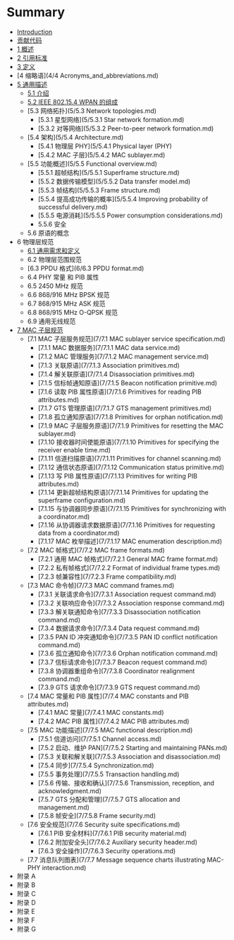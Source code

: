 # Summary

* [Introduction](README.md)
* [贡献代码](contribution.md)
* [1 概述](1/1.Overview.md)
* [2 引用标准](2/2.Normative_references.md)
* [3 定义](3/3.Definitions.md)
* [4 缩略语](4/4 Acronyms_and_abbreviations.md)
* [5 通用描述](5/5.General_description.md)
   * [5.1 介绍](5/5.1.Introduction.md)
   * [5.2  IEEE 802.15.4 WPAN 的组成](5/5.2.omponents_of_the_IEEE_802.15.4_WPAN.md)
   * [5.3 网络拓扑](5/5.3 Network topologies.md)
       * [5.3.1 星型网络](5/5.3.1 Star network formation.md)
       * [5.3.2 对等网络](5/5.3.2 Peer-to-peer network formation.md)
   * [5.4 架构](5/5.4 Architecture.md)
       * [5.4.1 物理层 PHY](5/5.4.1 Physical layer (PHY)
       * [5.4.2 MAC 子层](5/5.4.2 MAC sublayer.md)
   * [5.5 功能概述](5/5.5 Functional overview.md)
       * [5.5.1 超帧结构](5/5.5.1 Superframe structure.md)
       * [5.5.2 数据传输模型](5/5.5.2 Data transfer model.md)
       * [5.5.3 帧结构](5/5.5.3 Frame structure.md)
       * [5.5.4 提高成功传输的概率](5/5.5.4 Improving probability of successful delivery.md)
       * [5.5.5 电源消耗](5/5.5.5 Power consumption considerations.md)
       * 5.5.6 安全
   * 5.6 原语的概念
* 6 物理层规范
   * [6.1 通用需求和定义](6/6.1.General_requirements_and_definitions.md)
   * 6.2 物理层范围规范
   * [6.3 PPDU 格式](6/6.3 PPDU format.md)
   * 6.4 PHY 常量 和 PIB 属性
   * 6.5 2450 MHz 规范
   * 6.6 868/916 MHz BPSK 规范
   * 6.7 868/915 MHz ASK 规范
   * 6.8 868/915 MHz O-QPSK 规范
   * 6.9 通用无线规范
* [7 MAC 子层规范](7/7.MAC_sublayer_specification.md)
   * [7.1 MAC 子层服务规范](7/7.1 MAC sublayer service specification.md)
       * [7.1.1 MAC 数据服务](7/7.1.1 MAC data service.md)
       * [7.1.2 MAC 管理服务](7/7.1.2 MAC management service.md)
       * [7.1.3 关联原语](7/7.1.3 Association primitives.md)
       * [7.1.4 解关联原语](7/7.1.4 Disassociation primitives.md)
       * [7.1.5 信标帧通知原语](7/7.1.5 Beacon notification primitive.md)
       * [7.1.6 读取 PIB 属性原语](7/7.1.6 Primitives for reading PIB attributes.md)
       * [7.1.7 GTS  管理原语](7/7.1.7 GTS management primitives.md)
       * [7.1.8 孤立通知原语](7/7.1.8 Primitives for orphan notification.md)
       * [7.1.9 MAC 子层服务原语](7/7.1.9 Primitives for resetting the MAC sublayer.md)
       * [7.1.10 接收器时间使能原语](7/7.1.10 Primitives for specifying the receiver enable time.md)
       * [7.1.11 信道扫描原语](7/7.1.11 Primitives for channel scanning.md)
       * [7.1.12 通信状态原语](7/7.1.12 Communication status primitive.md)
       * [7.1.13 写 PIB 属性原语](7/7.1.13 Primitives for writing PIB attributes.md)
       * [7.1.14 更新超帧结构原语](7/7.1.14 Primitives for updating the superframe configuration.md)
       * [7.1.15 与协调器同步原语](7/7.1.15 Primitives for synchronizing with a coordinator.md)
       * [7.1.16 从协调器请求数据原语](7/7.1.16 Primitives for requesting data from a coordinator.md)
       * [7.1.17 MAC 枚举描述](7/7.1.17 MAC enumeration description.md)
   * [7.2 MAC 帧格式](7/7.2 MAC frame formats.md)
       * [7.2.1 通用 MAC 帧格式](7/7.2.1 General MAC frame format.md)
       * [7.2.2 私有帧格式](7/7.2.2 Format of individual frame types.md)
       * [7.2.3 帧兼容性](7/7.2.3 Frame compatibility.md)
   * [7.3 MAC 命令帧](7/7.3 MAC command frames.md)
       * [7.3.1 关联请求命令](7/7.3.1 Association request command.md)
       * [7.3.2 关联响应命令](7/7.3.2 Association response command.md)
       * [7.3.3 解关联通知命令](7/7.3.3 Disassociation notification command.md)
       * [7.3.4 数据请求命令](7/7.3.4 Data request command.md)
       * [7.3.5 PAN ID 冲突通知命令](7/7.3.5 PAN ID conflict notification command.md)
       * [7.3.6 孤立通知命令](7/7.3.6 Orphan notification command.md)
       * [7.3.7 信标请求命令](7/7.3.7 Beacon request command.md)
       * [7.3.8 协调器重组命令](7/7.3.8 Coordinator realignment command.md)
       * [7.3.9 GTS 请求命令](7/7.3.9 GTS request command.md)
   * [7.4 MAC 常量和 PIB 属性](7/7.4 MAC constants and PIB attributes.md)
       * [7.4.1 MAC 常量](7/7.4.1 MAC constants.md)
       * [7.4.2 MAC PIB 属性](7/7.4.2 MAC PIB attributes.md)
   * [7.5 MAC 功能描述](7/7.5 MAC functional description.md)
       * [7.5.1 信道访问](7/7.5.1 Channel access.md)
       * [7.5.2 启动、维护 PAN](7/7.5.2 Starting and maintaining PANs.md)
       * [7.5.3 关联和解关联](7/7.5.3 Association and disassociation.md)
       * [7.5.4 同步](7/7.5.4 Synchronization.md)
       * [7.5.5 事务处理](7/7.5.5 Transaction handling.md)
       * [7.5.6 传输、接收和确认](7/7.5.6 Transmission, reception, and acknowledgment.md)
       * [7.5.7 GTS 分配和管理](7/7.5.7 GTS allocation and management.md)
       * [7.5.8 帧安全](7/7.5.8 Frame security.md)
   * [7.6 安全规范](7/7.6 Security suite specifications.md)
       * [7.6.1 PIB 安全材料](7/7.6.1 PIB security material.md)
       * [7.6.2 附加安全头](7/7.6.2 Auxiliary security header.md)
       * [7.6.3 安全操作](7/7.6.3 Security operations.md)
   * [7.7 消息队列图表](7/7.7 Message sequence charts illustrating MAC-PHY interaction.md)
* 附录 A
* 附录 B
* 附录 C
* 附录 D
* 附录 E
* 附录 F
* 附录 G

